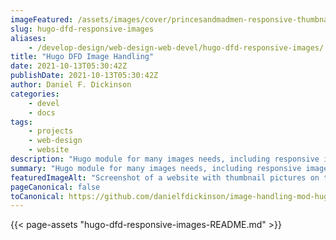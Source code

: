 ```yaml
---
imageFeatured: /assets/images/cover/princesandmadmen-responsive-thumbnails.png
slug: hugo-dfd-responsive-images
aliases:
    - /develop-design/web-design-web-devel/hugo-dfd-responsive-images/
title: "Hugo DFD Image Handling"
date: 2021-10-13T05:30:42Z
publishDate: 2021-10-13T05:30:42Z
author: Daniel F. Dickinson
categories:
    - devel
    - docs
tags:
    - projects
    - web-design
    - website
description: "Hugo module for many images needs, including responsive images from markdown, shortcodes and cover images"
summary: "Hugo module for many images needs, including responsive images from markdown, shortcodes and cover images"
featuredImageAlt: "Screenshot of a website with thumbnail pictures on the left of rounded boxes containing page descriptions"
pageCanonical: false
toCanonical: https://github.com/danielfdickinson/image-handling-mod-hugo-dfd
---
```


{{< page-assets "hugo-dfd-responsive-images-README.md" >}}
